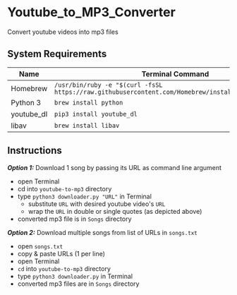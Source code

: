 # Youtube_to_MP3_Converter
Convert youtube videos into mp3 files

## System Requirements
Name       | Terminal Command
---        | ---
Homebrew   | `/usr/bin/ruby -e "$(curl -fsSL https://raw.githubusercontent.com/Homebrew/install/master/install)"`
Python 3   | `brew install python`
youtube_dl | `pip3 install youtube_dl`
libav      | `brew install libav`

## Instructions
***Option 1:*** Download 1 song by passing its URL as command line argument
- open Terminal
- cd into `youtube-to-mp3` directory
- type `python3 downloader.py "URL"` in Terminal
    - substitute `URL` with desired youtube video's `URL`
    - wrap the `URL` in double or single quotes (as depicted above)
- converted mp3 file is in `Songs` directory

***Option 2:*** Download multiple songs from list of URLs in `songs.txt`
- open `songs.txt`
- copy & paste URLs (1 per line)
- open Terminal
- `cd` into `youtube-to-mp3` directory
- type `python3 downloader.py` in Terminal
- converted mp3 files are in `Songs` directory
